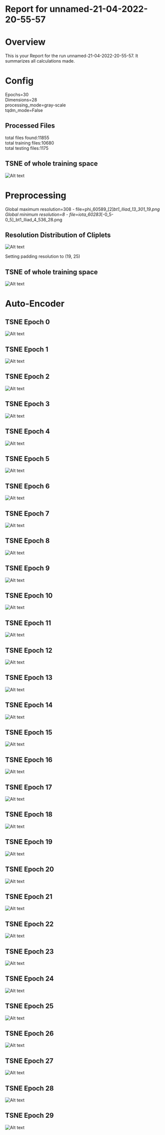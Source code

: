 
Report for unnamed-21-04-2022-20-55-57
======================================

# Overview
  
This is your Report for the run unnamed-21-04-2022-20-55-57. It summarizes all calculations made.
# Config
  
Epochs=30  
Dimensions=28  
processing_mode=gray-scale  
tqdm_mode=False
## Processed Files
  
total files found:11855  
total training files:10680  
total testing files:1175
## TSNE of whole training space
  
![Alt text](tsne_raw-cleaned.png?raw=true "Title")


# Preprocessing
  
Global maximum resolution=308 - file=phi_60589_[2]_bt1_Iliad_13_301_19.png  
Global minimum resolution=8 - file=iota_60283_[-0_5-0_5]_bt1_Iliad_4_536_28.png
## Resolution Distribution of Cliplets
  
![Alt text](resolution_distribution.png?raw=true "Title")

  
Setting padding resolution to (19, 25)
## TSNE of whole training space
  
![Alt text](tsne_gray-scale.png?raw=true "Title")


# Auto-Encoder

## TSNE Epoch 0
  
![Alt text](CovAE/gray-scale/tsne_CovAE_epoch_0_mode_gray-scale.png?raw=true "Title")


## TSNE Epoch 1
  
![Alt text](CovAE/gray-scale/tsne_CovAE_epoch_1_mode_gray-scale.png?raw=true "Title")


## TSNE Epoch 2
  
![Alt text](CovAE/gray-scale/tsne_CovAE_epoch_2_mode_gray-scale.png?raw=true "Title")


## TSNE Epoch 3
  
![Alt text](CovAE/gray-scale/tsne_CovAE_epoch_3_mode_gray-scale.png?raw=true "Title")


## TSNE Epoch 4
  
![Alt text](CovAE/gray-scale/tsne_CovAE_epoch_4_mode_gray-scale.png?raw=true "Title")


## TSNE Epoch 5
  
![Alt text](CovAE/gray-scale/tsne_CovAE_epoch_5_mode_gray-scale.png?raw=true "Title")


## TSNE Epoch 6
  
![Alt text](CovAE/gray-scale/tsne_CovAE_epoch_6_mode_gray-scale.png?raw=true "Title")


## TSNE Epoch 7
  
![Alt text](CovAE/gray-scale/tsne_CovAE_epoch_7_mode_gray-scale.png?raw=true "Title")


## TSNE Epoch 8
  
![Alt text](CovAE/gray-scale/tsne_CovAE_epoch_8_mode_gray-scale.png?raw=true "Title")


## TSNE Epoch 9
  
![Alt text](CovAE/gray-scale/tsne_CovAE_epoch_9_mode_gray-scale.png?raw=true "Title")


## TSNE Epoch 10
  
![Alt text](CovAE/gray-scale/tsne_CovAE_epoch_10_mode_gray-scale.png?raw=true "Title")


## TSNE Epoch 11
  
![Alt text](CovAE/gray-scale/tsne_CovAE_epoch_11_mode_gray-scale.png?raw=true "Title")


## TSNE Epoch 12
  
![Alt text](CovAE/gray-scale/tsne_CovAE_epoch_12_mode_gray-scale.png?raw=true "Title")


## TSNE Epoch 13
  
![Alt text](CovAE/gray-scale/tsne_CovAE_epoch_13_mode_gray-scale.png?raw=true "Title")


## TSNE Epoch 14
  
![Alt text](CovAE/gray-scale/tsne_CovAE_epoch_14_mode_gray-scale.png?raw=true "Title")


## TSNE Epoch 15
  
![Alt text](CovAE/gray-scale/tsne_CovAE_epoch_15_mode_gray-scale.png?raw=true "Title")


## TSNE Epoch 16
  
![Alt text](CovAE/gray-scale/tsne_CovAE_epoch_16_mode_gray-scale.png?raw=true "Title")


## TSNE Epoch 17
  
![Alt text](CovAE/gray-scale/tsne_CovAE_epoch_17_mode_gray-scale.png?raw=true "Title")


## TSNE Epoch 18
  
![Alt text](CovAE/gray-scale/tsne_CovAE_epoch_18_mode_gray-scale.png?raw=true "Title")


## TSNE Epoch 19
  
![Alt text](CovAE/gray-scale/tsne_CovAE_epoch_19_mode_gray-scale.png?raw=true "Title")


## TSNE Epoch 20
  
![Alt text](CovAE/gray-scale/tsne_CovAE_epoch_20_mode_gray-scale.png?raw=true "Title")


## TSNE Epoch 21
  
![Alt text](CovAE/gray-scale/tsne_CovAE_epoch_21_mode_gray-scale.png?raw=true "Title")


## TSNE Epoch 22
  
![Alt text](CovAE/gray-scale/tsne_CovAE_epoch_22_mode_gray-scale.png?raw=true "Title")


## TSNE Epoch 23
  
![Alt text](CovAE/gray-scale/tsne_CovAE_epoch_23_mode_gray-scale.png?raw=true "Title")


## TSNE Epoch 24
  
![Alt text](CovAE/gray-scale/tsne_CovAE_epoch_24_mode_gray-scale.png?raw=true "Title")


## TSNE Epoch 25
  
![Alt text](CovAE/gray-scale/tsne_CovAE_epoch_25_mode_gray-scale.png?raw=true "Title")


## TSNE Epoch 26
  
![Alt text](CovAE/gray-scale/tsne_CovAE_epoch_26_mode_gray-scale.png?raw=true "Title")


## TSNE Epoch 27
  
![Alt text](CovAE/gray-scale/tsne_CovAE_epoch_27_mode_gray-scale.png?raw=true "Title")


## TSNE Epoch 28
  
![Alt text](CovAE/gray-scale/tsne_CovAE_epoch_28_mode_gray-scale.png?raw=true "Title")


## TSNE Epoch 29
  
![Alt text](CovAE/gray-scale/tsne_CovAE_epoch_29_mode_gray-scale.png?raw=true "Title")

